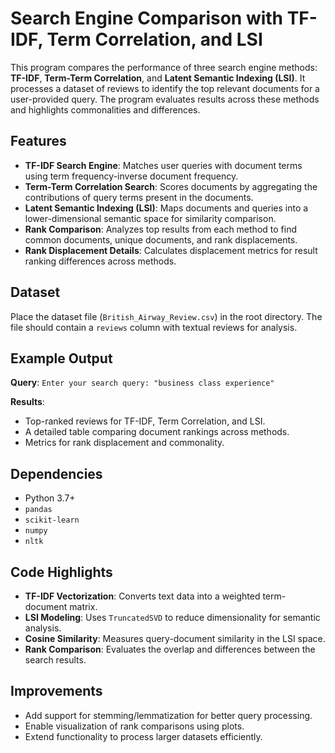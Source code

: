 # Search Engine Comparison with TF-IDF, Term Correlation, and LSI

This program compares the performance of three search engine methods: **TF-IDF**, **Term-Term Correlation**, and **Latent Semantic Indexing (LSI)**. It processes a dataset of reviews to identify the top relevant documents for a user-provided query. The program evaluates results across these methods and highlights commonalities and differences.

## Features

- **TF-IDF Search Engine**: Matches user queries with document terms using term frequency-inverse document frequency.
- **Term-Term Correlation Search**: Scores documents by aggregating the contributions of query terms present in the documents.
- **Latent Semantic Indexing (LSI)**: Maps documents and queries into a lower-dimensional semantic space for similarity comparison.
- **Rank Comparison**: Analyzes top results from each method to find common documents, unique documents, and rank displacements.
- **Rank Displacement Details**: Calculates displacement metrics for result ranking differences across methods.

## Dataset

Place the dataset file (`British_Airway_Review.csv`) in the root directory. The file should contain a `reviews` column with textual reviews for analysis.

## Example Output

**Query**: `Enter your search query: "business class experience"`

**Results**:
- Top-ranked reviews for TF-IDF, Term Correlation, and LSI.
- A detailed table comparing document rankings across methods.
- Metrics for rank displacement and commonality.

## Dependencies

- Python 3.7+
- `pandas`
- `scikit-learn`
- `numpy`
- `nltk`

## Code Highlights

- **TF-IDF Vectorization**: Converts text data into a weighted term-document matrix.
- **LSI Modeling**: Uses `TruncatedSVD` to reduce dimensionality for semantic analysis.
- **Cosine Similarity**: Measures query-document similarity in the LSI space.
- **Rank Comparison**: Evaluates the overlap and differences between the search results.

## Improvements

- Add support for stemming/lemmatization for better query processing.
- Enable visualization of rank comparisons using plots.
- Extend functionality to process larger datasets efficiently.

